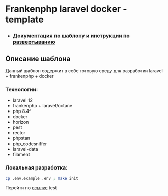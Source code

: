 # Frankenphp laravel docker - template

* ### [Документация по шаблону и инструкции по развертыванию](documentation)

## Описание шаблона

Данный шаблон содержит в себе готовую среду для разработки laravel + frankenphp + docker

### Технологии:

* laravel 12
* frankenphp + laravel/octane
* php 8.4^
* docker
* horizon
* pest
* rector
* phpstan
* php_codesniffer
* laravel-data
* filament

### Локальная разработка:

```bash
cp .env.example .env ; make init
```

Перейти по [ссылке](http://localhost)
test

